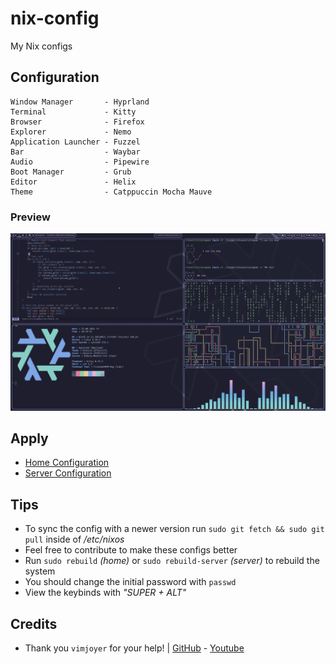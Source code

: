 # nix-config
My Nix configs

## Configuration
```
Window Manager       - Hyprland
Terminal             - Kitty
Browser              - Firefox
Explorer             - Nemo
Application Launcher - Fuzzel
Bar                  - Waybar
Audio                - Pipewire
Boot Manager         - Grub
Editor               - Helix
Theme                - Catppuccin Mocha Mauve
```

### Preview
![Desktop](./res/desktop.png)

## Apply
- [Home Configuration](./docs/Install_Home.md)
- [Server Configuration](./docs/Install_Server.md)

## Tips
- To sync the config with a newer version run `sudo git fetch && sudo git pull` inside of */etc/nixos*
- Feel free to contribute to make these configs better
- Run `sudo rebuild` *(home)* or `sudo rebuild-server` *(server)* to rebuild the system
- You should change the initial password with `passwd`
- View the keybinds with *"SUPER + ALT"*

## Credits
- Thank you ```vimjoyer``` for your help! | [GitHub](https://github.com/vimjoyer) - [Youtube](https://youtube.com/@vimjoyer)
